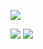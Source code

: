  <a href="https://www.instagram.com/_4lghifari_/"> <img src="https://img.shields.io/badge/Instagram-E4405F?style=for-the-badge&logo=instagram&logoColor=white"></a> 
  
 <img src="https://github-readme-stats.vercel.app/api?username=DzarelDeveloper&&show_icons=true&title_color=ffffff&icon_color=bb2acf&text_color=daf7dc&bg_color=151515"> 
  
 <img src="https://github-readme-stats.vercel.app/api/top-langs/?username=DzarelDeveloper&show_icons=true&theme=radical" > 
  
  
 
